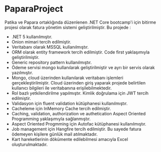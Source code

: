 # PaparaProject

Patika ve Papara ortaklığında düzenlenen .NET Core bootcamp'i için bitirme projesi olarak fatura yönetim sistemi geliştirilmiştir. Bu projede :

- .NET 5 kullanılmıştır.
- Onion mimari tercih edilmiştir.
- Veritabanı olarak MSSQL kullanılmıştır.
- ORM olarak entity framework tercih edilmiştir. Code first yaklaşımıyla geliştirilmiştir.
- Generic repository pattern kullanılmıştır.
- Ödeme servisi mongo kullanılarak geliştirilmiştir ve ayrı bir servis olarak yazılmıştır.
- Mongo, cloud üzerinden kullanılarak veritabanı işlemleri gerçekleştirilmiştir. Cloud üzerinden giriş yaparak projede belirtilen kullanıcı bilgileri ile veritabanına erişilebilmektedir. 
- Rol bazlı yetkilendirilme yapılmıştır. Kimlik doğrulama için JWT tercih edilmiştir.
- Validasyon için fluent validation kütüphanesi kullanılmıştır.
- Cacheleme için InMemory Cache tercih edilmiştir.
- Caching, validation, authorization ve authetication Aspect Oriented Programming yaklaşımıyla sağlanmıştır. 
- Aspect Oriented Progmming için Autofac kütüphanesi kullanılmıştır.
- Job management için Hangfire tercih edilmiştir. Bu sayede fatura ödemeyen kişilere günlük mail atılmaktadır.
- Kart hareketlerinin dökümente edilebilmesi amacıyla Excel oluşturulmaktadır.


